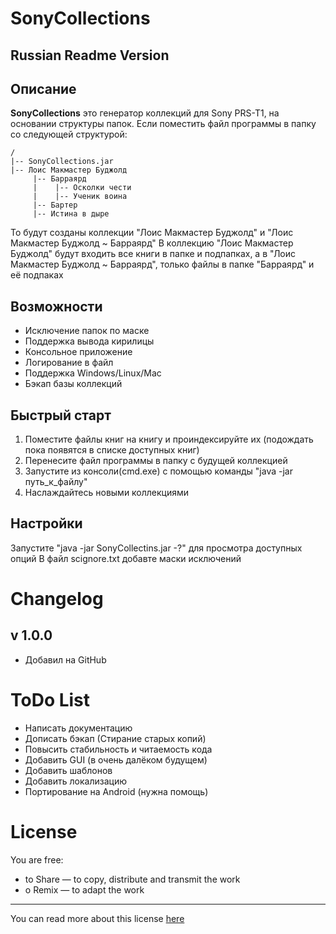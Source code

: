 SonyCollections
==========

Russian Readme Version
----------------------

Описание
-----------

**SonyCollections** это генератор коллекций для Sony PRS-T1, на основании структуры папок.
Если поместить файл программы в папку со следующей структурой:

	/
	|-- SonyCollections.jar
	|-- Лоис Макмастер Буджолд
	     |-- Барраярд
	     |    |-- Осколки чести
	     |    |-- Ученик воина
	     |-- Бартер
	     |-- Истина в дыре

То будут созданы коллекции "Лоис Макмастер Буджолд" и "Лоис Макмастер Буджолд ~ Барраярд"
В коллекцию "Лоис Макмастер Буджолд" будут входить все книги в папке и подпапках, а в "Лоис Макмастер Буджолд ~ Барраярд", только файлы в папке "Барраярд" и её подпаках

Возможности
-----------
* Исключение папок по маске
* Поддержка вывода кирилицы
* Консольное приложение
* Логирование в файл
* Поддержка Windows/Linux/Mac
* Бэкап базы коллекций

Быстрый старт
------------
1. Поместите файлы книг на книгу и проиндексируйте их (подождать пока появятся в списке доступных книг)
2. Перенесите файл программы в папку с будущей коллекцией
3. Запустите из консоли(cmd.exe) с помощью команды "java -jar путь_к_файлу"
4. Наслаждайтесь новыми коллекциями

Настройки
------------
Запустите "java -jar SonyCollectins.jar -?" для просмотра доступных опций 
В файл scignore.txt добавте маски исключений

Changelog
=========

v 1.0.0
-----

* Добавил на GitHub

ToDo List
=========

* Написать документацию
* Дописать бэкап (Стирание старых копий)
* Повысить стабильность и читаемость кода
* Добавить GUI (в очень далёком будущем)
* Добавить шаблонов
* Добавить локализацию
* Портирование на Android (нужна помощь)

License
=========

You are free:

* to Share — to copy, distribute and transmit the work
* o Remix — to adapt the work

-----
You can read more about this license [here](http://creativecommons.org/licenses/by-nc-sa/3.0/)